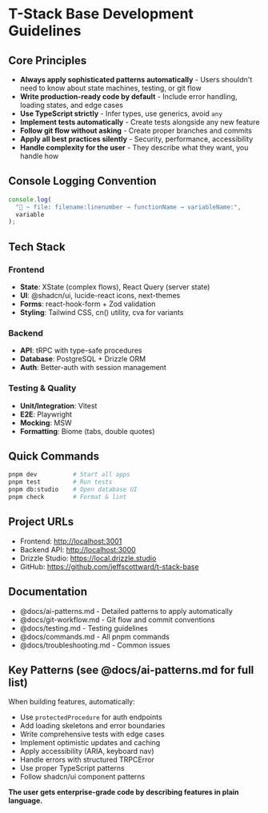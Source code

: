 # T-Stack Base Development Guidelines

## Core Principles

- **Always apply sophisticated patterns automatically** - Users shouldn't need to know about state machines, testing, or git flow
- **Write production-ready code by default** - Include error handling, loading states, and edge cases
- **Use TypeScript strictly** - Infer types, use generics, avoid `any`
- **Implement tests automatically** - Create tests alongside any new feature
- **Follow git flow without asking** - Create proper branches and commits
- **Apply all best practices silently** - Security, performance, accessibility
- **Handle complexity for the user** - They describe what they want, you handle how

## Console Logging Convention

```javascript
console.log(
  "🚀 ~ file: filename:linenumber → functionName → variableName:",
  variable
);
```

## Tech Stack

### Frontend

- **State**: XState (complex flows), React Query (server state)
- **UI**: @shadcn/ui, lucide-react icons, next-themes
- **Forms**: react-hook-form + Zod validation
- **Styling**: Tailwind CSS, cn() utility, cva for variants

### Backend

- **API**: tRPC with type-safe procedures
- **Database**: PostgreSQL + Drizzle ORM
- **Auth**: Better-auth with session management

### Testing & Quality

- **Unit/Integration**: Vitest
- **E2E**: Playwright
- **Mocking**: MSW
- **Formatting**: Biome (tabs, double quotes)

## Quick Commands

```bash
pnpm dev          # Start all apps
pnpm test         # Run tests
pnpm db:studio    # Open database UI
pnpm check        # Format & lint
```

## Project URLs

- Frontend: <http://localhost:3001>
- Backend API: <http://localhost:3000>
- Drizzle Studio: <https://local.drizzle.studio>
- GitHub: <https://github.com/jeffscottward/t-stack-base>

## Documentation

- @docs/ai-patterns.md - Detailed patterns to apply automatically
- @docs/git-workflow.md - Git flow and commit conventions
- @docs/testing.md - Testing guidelines
- @docs/commands.md - All pnpm commands
- @docs/troubleshooting.md - Common issues

## Key Patterns (see @docs/ai-patterns.md for full list)

When building features, automatically:

- Use `protectedProcedure` for auth endpoints
- Add loading skeletons and error boundaries
- Write comprehensive tests with edge cases
- Implement optimistic updates and caching
- Apply accessibility (ARIA, keyboard nav)
- Handle errors with structured TRPCError
- Use proper TypeScript patterns
- Follow shadcn/ui component patterns

**The user gets enterprise-grade code by describing features in plain language.**
